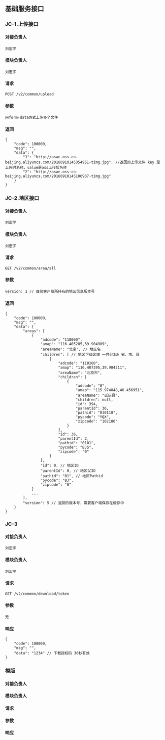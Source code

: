 ## 基础服务接口

### JC-1.上传接口
#### 对接负责人
    刘宏宇
#### 模块负责人
    刘宏宇
#### 请求
    POST /v2/common/upload
#### 参数
    用form-data方式上传多个文件
#### 返回
    {
        "code": 100000,
        "msg": "",
        "data": {
            "1": "http://asae.oss-cn-beijing.aliyuncs.com/20180910145054951-timg.jpg", //返回的上传文件 key 是上传时名称，value是oss上传后名称
            "2": "http://asae.oss-cn-beijing.aliyuncs.com/20180910145106937-timg.jpg"
        }
    }

### JC-2.地区接口
#### 对接负责人
    刘宏宇
#### 模块负责人
    刘宏宇
#### 请求
    GET /v2/common/area/all
#### 参数
    version: 1 // 目前客户端所持有的地区信息版本号
#### 返回
    {
        "code": 100000,
        "msg": "",
        "data": {
            "areas": [
                {
                    "adcode": "110000",
                    "amap": "116.405285,39.904989",
                    "areaName": "北京", // 地区名
                    "children": [ // 地区下级区域 一共分3级 省、市、县
                        {
                            "adcode": "110100",
                            "amap": "116.407395,39.904211",
                            "areaName": "北京市",
                            "children": [
                                {
                                    "adcode": "0",
                                    "amap": "115.974848,40.456951",
                                    "areaName": "延庆县",
                                    "children": null,
                                    "id": 394,
                                    "parentId": 36,
                                    "pathid": "010118",
                                    "pycode": "YQX",
                                    "zipcode": "102100"
                                }
                            ],
                            "id": 36,
                            "parentId": 2,
                            "pathid": "0101",
                            "pycode": "BJS",
                            "zipcode": "0"
                        }
                    ],
                    "id": 0, // 地区ID
                    "parentId": 0, // 地区父ID
                    "pathid": "01", // 地区Pathid
                    "pycode": "BJ",
                    "zipcode": "0"
                }
                ...
            ],
            "version": 5 // 返回的版本号，需要客户端保存在缓存中
        }
    }

### JC-3
#### 对接负责人
    刘宏宇
#### 模块负责人
    刘宏宇
#### 请求
    GET /v2/common/download/token
#### 参数
    无
#### 响应
    {
        "code": 100000,
        "msg": "",
        "data": "1234" // 下载授权码 30秒有效
    }


### 模版
#### 对接负责人
#### 模块负责人
#### 请求
#### 参数
#### 响应